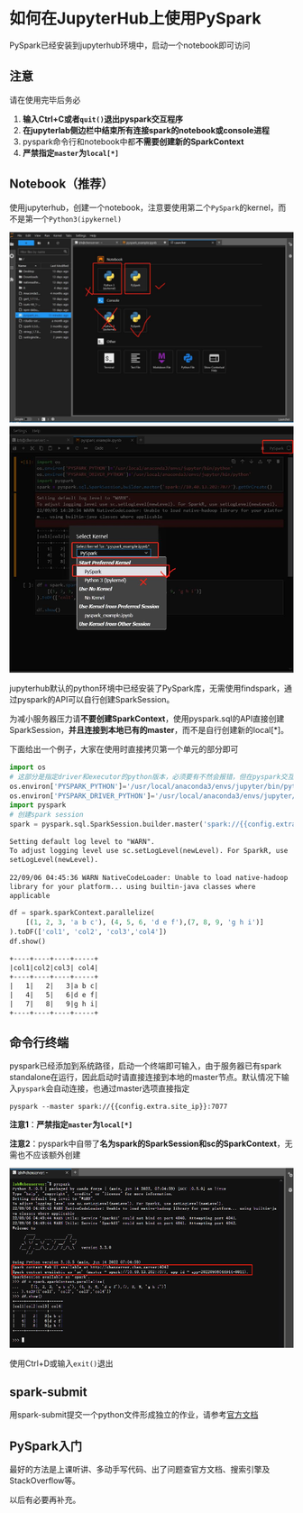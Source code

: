 # 如何在JupyterHub上使用PySpark
PySpark已经安装到jupyterhub环境中，启动一个notebook即可访问

## 注意
请在使用完毕后务必
1. **输入Ctrl+C或者`quit()`退出pyspark交互程序**
2. **在jupyterlab侧边栏中结束所有连接spark的notebook或console进程**
3. pyspark命令行和notebook中都**不需要创建新的SparkContext**
4. **严禁指定`master`为`local[*]`**

## Notebook（推荐）
使用jupyterhub，创建一个notebook，注意要使用第二个`PySpark`的kernel，而不是第一个`Python3(ipykernel)`

![](../assets/img/pyspark2.jpg)
![](../assets/img/pyspark3.jpg)

jupyterhub默认的python环境中已经安装了PySpark库，无需使用findspark，通过pyspark的API可以自行创建SparkSession。

为减小服务器压力请**不要创建SparkContext**，使用pyspark.sql的API直接创建SparkSession，**并且连接到本地已有的master**，而不是自行创建新的local[*]。

下面给出一个例子，大家在使用时直接拷贝第一个单元的部分即可

```python
import os
# 这部分是指定driver和executor的python版本，必须要有不然会报错，但在pyspark交互式模式中不需要
os.environ['PYSPARK_PYTHON']='/usr/local/anaconda3/envs/jupyter/bin/python'
os.environ['PYSPARK_DRIVER_PYTHON']='/usr/local/anaconda3/envs/jupyter/bin/python'
import pyspark
# 创建spark session
spark = pyspark.sql.SparkSession.builder.master('spark://{{config.extra.site_ip}}:7077').getOrCreate()
```

    Setting default log level to "WARN".
    To adjust logging level use sc.setLogLevel(newLevel). For SparkR, use setLogLevel(newLevel).

    22/09/06 04:45:36 WARN NativeCodeLoader: Unable to load native-hadoop library for your platform... using builtin-java classes where applicable


```python
df = spark.sparkContext.parallelize(
    [(1, 2, 3, 'a b c'), (4, 5, 6, 'd e f'),(7, 8, 9, 'g h i')]
).toDF(['col1', 'col2', 'col3','col4'])
df.show()
```                            

    +----+----+----+-----+
    |col1|col2|col3| col4|
    +----+----+----+-----+
    |   1|   2|   3|a b c|
    |   4|   5|   6|d e f|
    |   7|   8|   9|g h i|
    +----+----+----+-----+
    


## 命令行终端
pyspark已经添加到系统路径，启动一个终端即可输入，由于服务器已有spark standalone在运行，因此启动时请直接连接到本地的master节点。默认情况下输入`pyspark`会自动连接，也通过master选项直接指定
```
pyspark --master spark://{{config.extra.site_ip}}:7077
```

**注意1**：**严禁指定`master`为`local[*]`**

**注意2**：pyspark中自带了**名为spark的SparkSession和sc的SparkContext**，无需也不应该额外创建

![](../assets/img/pyspark1.png)

使用Ctrl+D或输入`exit()`退出

## spark-submit
用spark-submit提交一个python文件形成独立的作业，请参考[官方文档](https://spark.apache.org/docs/3.3.0/quick-start.html#self-contained-applications)

## PySpark入门
最好的方法是上课听讲、多动手写代码、出了问题查官方文档、搜索引擎及StackOverflow等。

以后有必要再补充。